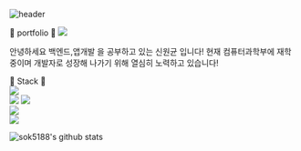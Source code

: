![header](https://capsule-render.vercel.app/api?type=cylinder&color=auto&height=300&section=header&text=Hello!%20안녕하세요!&fontSize=90)
  
:page_with_curl: portfolio :page_with_curl:
<a href="https://sok5188.github.io/"><img src="https://img.shields.io/badge/Github_page-gray?style=for-the-badge&logo=githubpages&logoColor=#222222&logoWidth=60"></a>
  
안녕하세요
백엔드,앱개발 을 공부하고 있는 신원균 입니다!
현재 컴퓨터과학부에 재학 중이며 개발자로 성장해 나가기 위해 열심히 노력하고 있습니다! 
  
:punch: Stack :punch:  
<img src="https://img.shields.io/badge/Node.js-339933?style=for-the-badge&logo=nodedotjs&logoColor=white">    
<img src="https://img.shields.io/badge/Kotlin-white?style=for-the-badge&logo=kotlin&logoColor=7F52FF">
<img src="https://img.shields.io/badge/C-A8B9CC?style=for-the-badge&logo=c&logoColor=white">  
<img src="https://img.shields.io/badge/C++-00599C?style=for-the-badge&logo=cplusplus&logoColor=white">   
<img src="https://img.shields.io/badge/MySQL-4479A1?style=for-the-badge&logo=mysql&logoColor=white">  

![sok5188's github stats](https://github-readme-stats.vercel.app/api?username=sok5188&show_icons=true)







